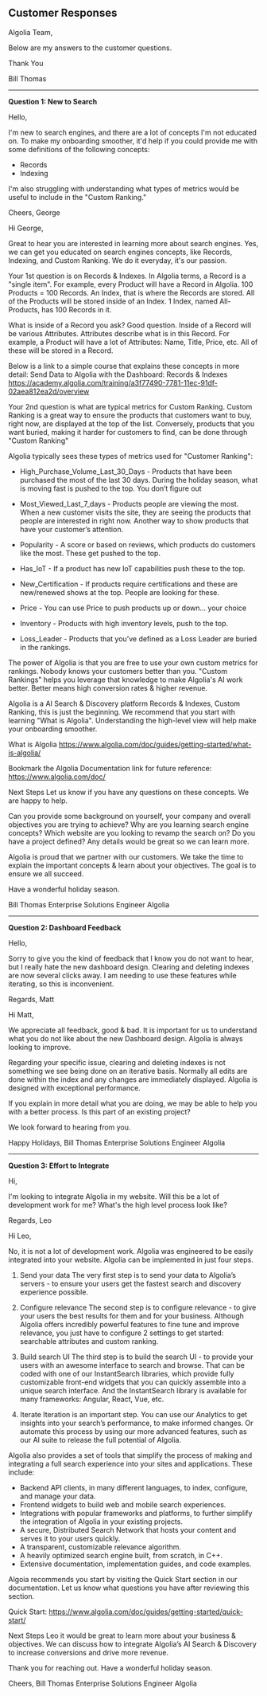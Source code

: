 ﻿## Customer Responses ##

Algolia Team, 

Below are my answers to the customer questions.

Thank You 

Bill Thomas

---
**Question 1: New to Search**

Hello,

I'm new to search engines, and there are a lot of concepts I'm not educated on. To make my onboarding smoother, it'd help if you could provide me with some definitions of the following concepts:
- Records
- Indexing

I'm also struggling with understanding what types of metrics would be useful to include in the "Custom Ranking."

Cheers, George

Hi George,

Great to hear you are interested in learning more about search engines.  Yes, we can get you educated on search engines concepts, like Records, Indexing, and Custom Ranking. We do it everyday, it's our passion. 

Your 1st question is on Records & Indexes.  In Algolia terms, a Record is a "single item".  For example, every Product will have a Record in Algolia. 100 Products = 100 Records.  An Index, that is where the Records are stored. All of the Products will be stored inside of an Index.  1 Index, named All-Products, has 100 Records in it. 

What is inside of a Record you ask? Good question. Inside of a Record will be various Attributes. Attributes describe what is in this Record.  For example, a Product will have a lot of Attributes:  Name, Title, Price, etc. All of these will be stored in a Record.  

Below is a link to a simple course that explains these concepts in more detail:
Send Data to Algolia with the Dashboard: Records & Indexes
https://academy.algolia.com/training/a3f77490-7781-11ec-91df-02aea812ea2d/overview

Your 2nd question is what are typical metrics for Custom Ranking. Custom Ranking is a great way to ensure the products that customers want to buy, right now, are displayed at the top of the list.   Conversely, products that you want buried, making it harder for customers to find, can be done through "Custom Ranking" 

Algolia typically sees these types of metrics used for "Customer Ranking":

- High_Purchase_Volume_Last_30_Days - Products that have been purchased the most of the last 30 days.  During the holiday season, what is moving fast is pushed to the top. You don’t figure out 

- Most_Viewed_Last_7_days - Products people are viewing the most.  When a new customer visits the site, they are seeing the products that people are interested in right now.  Another way to show products that have your customer’s attention.  

- Popularity - A score or based on reviews, which products do customers like the most.  These get pushed to the top. 

- Has_IoT - If a product has new IoT capabilities push these to the top.

- New_Certification - If products require certifications and these are new/renewed shows at the top.  People are looking for these.

- Price - You can use Price to push products up or down... your choice

- Inventory - Products with high inventory levels, push to the top.

- Loss_Leader - Products that you’ve defined as a Loss Leader are buried in the rankings.  

The power of Algolia is that you are free to use your own custom metrics for rankings.  Nobody knows your customers better than you.  "Custom Rankings" helps you leverage that knowledge to make Algolia's AI work better.  Better means high conversion rates & higher revenue.  

Algolia is a AI Search & Discovery platform
Records & Indexes, Custom Ranking, this is just the beginning. We recommend that you start with learning "What is Algolia".  Understanding the high-level view will help make your onboarding smoother.  

What is Algolia
https://www.algolia.com/doc/guides/getting-started/what-is-algolia/

Bookmark the Algolia Documentation link for future reference:
https://www.algolia.com/doc/

Next Steps
Let us know if you have any questions on these concepts. We are happy to help. 

Can you provide some background on yourself, your company and overall objectives you are trying to achieve?  Why are you learning search engine concepts? Which website are you looking to revamp the search on?  Do you have a project defined?  Any details would be great so we can learn more.  

Algolia is proud that we partner with our customers. We take the time to explain the important concepts & learn about your objectives.   The goal is to ensure we all succeed. 

Have a wonderful holiday season.    

Bill Thomas
Enterprise Solutions Engineer
Algolia 

---
**Question 2: Dashboard Feedback**

Hello,

Sorry to give you the kind of feedback that I know you do not want to hear, but I really hate the new dashboard design. Clearing and deleting indexes are now several clicks away. I am needing to use these features while iterating, so this is inconvenient.

Regards,
Matt

Hi Matt, 

We appreciate all feedback, good & bad.  It is important for us to understand what you do not like about the new Dashboard design.    Algolia is always looking to improve.  

Regarding your specific issue, clearing and deleting indexes is not something we see being done on an iterative basis.  Normally all edits are done within the index and any changes are immediately displayed.  Algolia is designed with exceptional performance.    

If you explain in more detail what you are doing, we may be able to help you with a better process.  Is this part of an existing project?   

We look forward to hearing from you. 

Happy Holidays,
Bill Thomas
Enterprise Solutions Engineer
Algolia 

---
**Question 3:  Effort to Integrate**

Hi,

I'm looking to integrate Algolia in my website. Will this be a lot of development work for me? What's the high level process look like?

Regards,
Leo

Hi Leo, 

No, it is not a lot of development work. Algolia was engineered to be easily integrated into your website.   Algolia can be implemented in just four steps.

1. Send your data
The very first step is to send your data to Algolia’s servers - to ensure your users get the fastest search and discovery experience possible. 

2. Configure relevance
The second step is to configure relevance - to give your users the best results for them and for your business. Although Algolia offers incredibly powerful features to fine tune and improve relevance, you just have to configure 2 settings to get started: searchable attributes and custom ranking.

3. Build search UI
The third step is to build the search UI - to provide your users with an awesome interface to search and browse. That can be coded with one of our InstantSearch libraries, which provide fully customizable front-end widgets that you can quickly assemble into a unique search interface. And the InstantSearch library is available for many frameworks: Angular, React, Vue, etc.

4. Iterate
Iteration is an important step.  You can use our Analytics to get insights into your search’s performance, to make informed changes. Or automate this process by using our more advanced features, such as our AI suite to release the full potential of Algolia.

Algolia also provides a set of tools that simplify the process of making and integrating a full search experience into your sites and applications. These include:
* Backend API clients, in many different languages, to index, configure, and manage your data.
* Frontend widgets to build web and mobile search experiences.
* Integrations with popular frameworks and platforms, to further simplify the integration of Algolia in your existing projects.
* A secure, Distributed Search Network that hosts your content and serves it to your users quickly.
* A transparent, customizable relevance algorithm.
* A heavily optimized search engine built, from scratch, in C++.
* Extensive documentation, implementation guides, and code examples.

Algoia recommends you start by visiting the Quick Start section in our documentation.  Let us know what questions you have after reviewing this section.

Quick Start:
https://www.algolia.com/doc/guides/getting-started/quick-start/

Next Steps
Leo it would be great to learn more about your business & objectives.  We can discuss how to integrate Algolia’s AI Search & Discovery to increase conversions and drive more revenue. 

Thank you for reaching out.  Have a wonderful holiday season.    

Cheers,
Bill Thomas
Enterprise Solutions Engineer
Algolia

